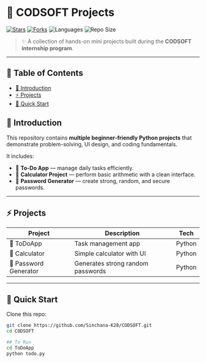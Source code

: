 # 🌟 CODSOFT Projects  

[![Stars](https://img.shields.io/github/stars/Sinchana-K28/CODSOFT?style=social)](https://github.com/Sinchana-K28/CODSOFT/stargazers)
[![Forks](https://img.shields.io/github/forks/Sinchana-K28/CODSOFT?style=social)](https://github.com/Sinchana-K28/CODSOFT/network/members)
![Languages](https://img.shields.io/github/languages/top/Sinchana-K28/CODSOFT?color=blue)
![Repo Size](https://img.shields.io/github/repo-size/Sinchana-K28/CODSOFT?color=orange)

> ✨ A collection of hands-on mini projects built during the **CODSOFT internship program**.  

---

## 📑 Table of Contents  
- [📌 Introduction](#-introduction)  
- [⚡ Projects](#-projects)  
- [🚀 Quick Start](#-quick-start)  


## 📌 Introduction  
This repository contains **multiple beginner-friendly Python projects** that demonstrate problem-solving, UI design, and coding fundamentals.  

It includes:  
- 📝 **To-Do App** — manage daily tasks efficiently.  
- 🔢 **Calculator Project** — perform basic arithmetic with a clean interface.  
- 🔑 **Password Generator** — create strong, random, and secure passwords.  

---

## ⚡ Projects  

| Project | Description | Tech |
|---------|-------------|------|
| 📝 ToDoApp | Task management app | Python |
| 🔢 Calculator | Simple calculator with UI | Python |
| 🔑 Password Generator | Generates strong random passwords | Python |

---

## 🚀 Quick Start  

Clone this repo:  
```bash
git clone https://github.com/Sinchana-K28/CODSOFT.git
cd CODSOFT

## To Run
cd ToDoApp
python todo.py

